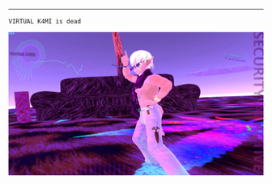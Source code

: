 

----------------------------------------








`VIRTUAL K4MI is dead`




![image](https://github.com/VIRTUAL-K4MI-CLUB/Master/blob/gh-pages/274068227_704191123909429_5075561750844527944_n.jpg)






























```
